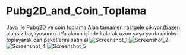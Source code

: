 # Pubg2D_and_Coin_Toplama
Java ile Pubg2D ve coin toplama.Alan tamamen rastgele çıkıyor.(bazen alansız başlıyosunuz.)Ya alanın içinde kalarak uzun yaşa ya da coinleri toplayarak can paketlerini satın al
![Screenshot_1](https://user-images.githubusercontent.com/41691766/108763625-9e6b2980-7562-11eb-9749-3862561afb58.png)
![Screenshot_2](https://user-images.githubusercontent.com/41691766/108763630-9f03c000-7562-11eb-8253-581adab4f127.png)
![Screenshot_4](https://user-images.githubusercontent.com/41691766/108763632-9f03c000-7562-11eb-8d62-e4c98b3c6396.png)
![Screenshot_5](https://user-images.githubusercontent.com/41691766/108763635-9f9c5680-7562-11eb-9b2f-380918d78c0e.png)
